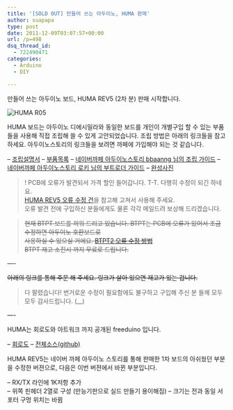 ```yaml
---
title: '[SOLD OUT] 만들어 쓰는 아두이노, HUMA 판매'
author: suapapa
type: post
date: 2011-12-09T03:07:57+00:00
url: /p=498
dsq_thread_id:
  - 722490471
categories:
  - Arduino
  - DIY

---
```

만들어 쓰는 아두이노 보드, HUMA REV5 (2차 분) 판매 시작합니다.

![HUMA R05](https://homin.dev/asset/blog/2011/12/HUMA_R05_PCB.jpg)

HUMA 보드는 아두이노 디에시밀라와 동일한 보드를 개인이 개별구입 할 수 있는 부품들을 사용해 직접 조립해 쓸 수 있게 고안되었습니다. 조립 방법은 아래의 링크들을 참고 하세요. 아두이노스토리의 링크들을 보려면 까페에 가입해야 되는 것 같습니다. 

&#8211; [조립설명서](https://homin.dev/shop/huma/instruction.html)
&#8211; [부품목록](https://homin.dev/shop/huma/huma_bom.html)
&#8211; [네이버까페 아두이노스토리 bbaanng 님의 조립 가이드](http://cafe.naver.com/arduinostory/3484)
&#8211; [네이버까페 아두이노스토리 로키 님의 부트로더 가이드](http://cafe.naver.com/arduinostory/3639)
&#8211; [완성사진](https://picasaweb.google.com/118040095502884745897/FreeduinoHUMA)

> ! PCB에 오류가 발견되서 가격 할인 들어갑니다. T-T. 다행히 수정이 되긴 하네요.  
[HUMA REV5 오류 수정 건](?p=517)을 참고해 고쳐서 사용해 주세요.  
오류 발견 전에 구입하신 분들에게도 물론 각각 메일드려 보상해 드리겠습니다.

> <del datetime="2012-05-04T08:24:59+00:00">현재 BTPT 보드를 끼워 드리고 있습니다. BTPT는 PCB에 오류가 있어서 조금 수정하면 아두이노 호환보드로<br /> 사용하실 수 있으실 거에요. [BTPT2 오류 수정 방법](https://homin.dev/wp/?p=506)<br /> BTPT 재고 소진시 까지 무료로 드립니다.</del>

&#8212;-

 <del>아래의 링크를 통해 주문 해 주세요. 링크가 살아 있으면 재고가 있는 겁니다. </del>  
> 다 팔렸습니다! 번거로운 수정이 필요함에도 불구하고 구입해 주신 분 들께 모두모두 감사드립니다. (__)

<!--
# [주문하러가기 <- 클릭](https://docs.google.com/spreadsheet/viewform?hl=en_US&formkey=dDB2VU1xUDNhejhDMm5VNzFJczdva2c6MQ#gid=0)
-->

  
<!--more-->

&#8212;-

HUMA는 회로도와 아트워크 까지 공개된 freeduino 입니다.

&#8211; [회로도](https://github.com/suapapa/HUMA/blob/master/export/HUMA_sch.png)
&#8211; [전체소스(github)](https://github.com/suapapa/HUMA)

HUMA REV5는 네이버 까페 아두이노 스토리를 통해 판매한 1차 보드의 아쉬웠던 부분을 수정한 버젼으로, 다음은 이번 버젼에서 바뀐 부분입니다.

&#8211; RX/TX 라인에 1K저항 추가  
&#8211; 위쪽 핀헤더 2열로 구성 (만능기판으로 실드 만들기 용이해짐)
&#8211; 크기는 전과 동일 서포터 구멍 위치는 바뀜